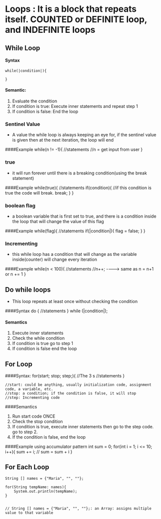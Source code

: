 # Loops : It is a block that repeats itself. COUNTED or DEFINITE loop, and INDEFINITE loops
## While Loop
#### Syntax
	while(|condition|){
	
	}
#### Semantic: 
 1. Evaluate the condition
 2. If condition is true: Execute inner statements and repeat step 1
 3. If condition is false: End the loop

### Sentinel Value 
 - A value the while loop is always keeping an eye for, if the sentinel value is given then at the next iteration, the loop will end

####Example
	while(n != -1){
		//statements
		//n = get input from user
	}

### true
 - it will run forever until there is a breaking condition(using the break statement)

####Example
	while(true){
		//statements
		if(condition){ //if this condition is true the code will break.
			break;
		}
	}

### boolean flag
 - a boolean variable that is first set to true, and there is a condition inside the loop that will change the value of this flag
 
####Example
	while(flag){
		//statements
		if(|condition|){
			flag = false;
		}
	}

### Incrementing 
 - this while loop has a condition that will change as the variable inside(counter) will change every iteration
 
####Example
	while(n < 100){
		//statements
		//n++; ----> same as n = n+1 or n += 1
	}
 
## Do while loops
 - This loop repeats at least once without checking the condition
 
####Syntax
	do {
		//statements
	} while (|condition|);

#### Semantics
 1. Execute inner statements
 2. Check the while condition
 3. If condition is true go to step 1
 4. If condition is false end the loop
 
## For Loop
####Syntax:
	for(start; stop; step;){ //The 3 s
		//statements
	}
	
	//start: could be anything, usually initialization code, assignment code, a variable, etc.
	//stop: a condition; if the condition is false, it will stop
	//step: Incrementing code

####Semantics
 1. Run start code ONCE
 2. Check the stop condition
 3. If condition is true, execute inner statements then go to the step code. go to step 2.
 4. If the condition is false, end the loop
 
####Example using accumulator pattern
	int sum = 0;
	for(int i = 1; i <= 10; i++){
		sum += i; // sum = sum + i
	}
	
## For Each Loop
	String [] names = {"Maria", "", ""};
	
	for(String tempName: names){
		System.out.println(tempName);
	}
	
	
	// String [] names = {"Maria", "", ""};: an Array: assigns multiple value to that variable 
	
	
	